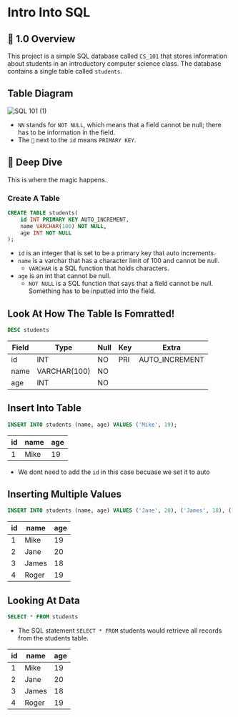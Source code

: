 # Intro Into SQL

## 📌 1.0 Overview

This project is a simple SQL database called `CS_101` that stores information about students in an introductory computer science class. The database contains a single table called `students`.

## Table Diagram

![SQL 101 (1)](https://github.com/Ebenmars/SQL-Journey/assets/76241509/933fe8fd-10b0-4910-b7bd-da29883a6894)

- `NN` stands for `NOT NULL`, which means that a field cannot be null; there has to be information in the field.
- The `🔑` next to the `id` means `PRIMARY KEY`.

## 🤿 Deep Dive

This is where the magic happens.

### Create A Table

```sql
CREATE TABLE students(
    id INT PRIMARY KEY AUTO_INCREMENT, 
    name VARCHAR(100) NOT NULL, 
    age INT NOT NULL
);
```
- `id` is an integer that is set to be a primary key that auto increments.
- `name` is a varchar that has a character limit of 100 and cannot be null.
  - `VARCHAR` is a SQL function that holds characters.
- `age` is an int that cannot be null.
  - `NOT NULL` is a SQL function that says that a field cannot be null. Something has to be inputted into the field.

## Look At How The Table Is Fomratted!

```sql
DESC students
```

| Field | Type        | Null | Key  | Extra          |
|-------|-------------|------|------|----------------|
| id    | INT         | NO   | PRI  | AUTO_INCREMENT |
| name  | VARCHAR(100)| NO   |      |                |
| age   | INT         | NO   |      |                |


## Insert Into Table

```sql
INSERT INTO students (name, age) VALUES ('Mike', 19);
```
| id | name | age |
|----|------|-----|
| 1  | Mike | 19  |

- We dont need to add the `id` in this case becuase we set it to auto


## Inserting Multiple Values

```sql
INSERT INTO students (name, age) VALUES ('Jane', 20), ('James', 18), ('Roger', 19);
```
| id | name  | age |
|----|-------|-----|
| 1  | Mike  | 19  |
| 2  | Jane  | 20  |
| 3  | James | 18  |
| 4  | Roger | 19  |

## Looking At Data 
```sql
SELECT * FROM students
```
- The SQL statement `SELECT * FROM` students would retrieve all records from the students table.
  
| id | name  | age |
|----|-------|-----|
| 1  | Mike  | 19  |
| 2  | Jane  | 20  |
| 3  | James | 18  |
| 4  | Roger | 19  |



